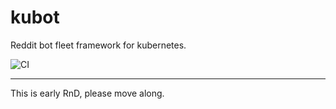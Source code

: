 # kubot

Reddit bot fleet framework for kubernetes.

![CI](https://github.com/timberhill/kubot/actions/workflows/ci.yaml/badge.svg)

---

This is early RnD, please move along.
